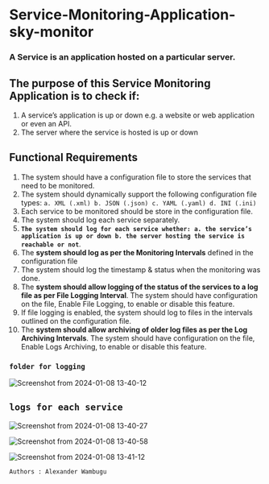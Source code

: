 # **Service-Monitoring-Application-sky-monitor**
### A Service is an application hosted on a particular server. 
## The purpose of this Service Monitoring Application is to check if:
1. A service’s application is up or down e.g. a website or web application or even an API.
2. The server where the service is hosted is up or down
## Functional Requirements
1. The system should have a configuration file to store the services that need to be monitored.
2. The system should dynamically support the following configuration file types:
   `a. XML (.xml)
   b. JSON (.json)
   c. YAML (.yaml)
   d. INI (.ini)`
3. Each service to be monitored should be store in the configuration file.
4. The system should log each service separately.
5. **`The system should log for each service whether:
   a. the service’s application is up or down
   b. the server hosting the service is reachable or not`**.
6. The **system should log as per the Monitoring Intervals** defined in the configuration file
7. The system should log the timestamp & status when the monitoring was done.
8. The **system should allow logging of the status of the services to a log file as per File Logging
   Interval**. The system should have configuration on the file, Enable File Logging, to enable
   or disable this feature.
9. If file logging is enabled, the system should log to files in the intervals outlined on the
   configuration file.
10. The **system should allow archiving of older log files as per the Log Archiving Intervals**. The
    system should have configuration on the file, Enable Logs Archiving, to enable or disable
    this feature.

### `folder for logging`  
![Screenshot from 2024-01-08 13-40-12](https://github.com/agichimu/Service-Monitoring-Application-sky-monitor-/assets/97959452/acae62ad-8d12-42a2-988c-b8a3e581ce0d)


## `logs for each service` 
![Screenshot from 2024-01-08 13-40-27](https://github.com/agichimu/Service-Monitoring-Application-sky-monitor-/assets/97959452/abcae61b-74a0-498c-bcd3-1da98779d93b)

![Screenshot from 2024-01-08 13-40-58](https://github.com/agichimu/Service-Monitoring-Application-sky-monitor-/assets/97959452/2c6273b5-1cd6-4392-b77d-db64546b8d32)


![Screenshot from 2024-01-08 13-41-12](https://github.com/agichimu/Service-Monitoring-Application-sky-monitor-/assets/97959452/89ca2935-21ec-4aa8-899f-0c021e3c8134)

````
Authors : Alexander Wambugu 
````
